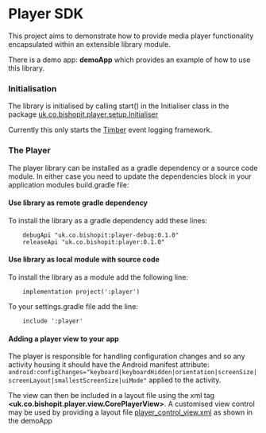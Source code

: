 # Player SDK

This project aims to demonstrate how to provide media player functionality encapsulated within an extensible library module.

There is a demo app: **demoApp** which provides an example of how to use this library.

### Initialisation
The library is initialised by calling start() in the Initialiser class in the package [uk.co.bishopit.player.setup.Initialiser](/player/src/main/java/uk/co/bishopit/player/setup/Initialiser.kt)

Currently this only starts the [Timber](https://github.com/JakeWharton/timber) event logging framework.

### The Player
The player library can be installed as a gradle dependency or a source code module. In either case you need to update the dependencies block in your application modules build.gradle file:

#### Use library as remote gradle dependency
To install the library as a gradle dependency add these lines:
```
    debugApi "uk.co.bishopit:player-debug:0.1.0"
    releaseApi "uk.co.bishopit:player:0.1.0"
```

#### Use library as local module with source code
To install the library as a module add the following line:
```
    implementation project(':player')
```
To your settings.gradle file add the line:
```
    include ':player'
```

#### Adding a player view to your app
The player is responsible for handling configuration changes and so any activity housing it should have the Android manifest attribute:
`android:configChanges="keyboard|keyboardHidden|orientation|screenSize|screenLayout|smallestScreenSize|uiMode"` applied to the activity.

The view can then be included in a layout file using the xml tag **<uk.co.bishopit.player.view.CorePlayerView>**.
A customised view control may be used by providing a layout file [player_control_view.xml](/demoApp/src/main/res/layout/player_control_view.xml) as shown in the demoApp

